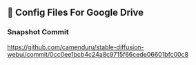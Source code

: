 ## 🦒 Config Files For Google Drive

### Snapshot Commit
https://github.com/camenduru/stable-diffusion-webui/commit/0cc0ee1bcb4c24a8c9715f66cede06601bfc00c8
